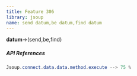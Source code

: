 ```yaml
---
title: Feature 306
library: jsoup
name: send datum,be datum,find datum
---
```


**datum**->(send,be,find)

##### API References

```java
Jsoup.connect.data.data.method.execute --> 75 %
```
